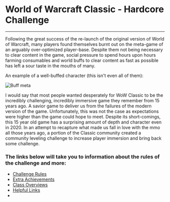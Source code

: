 # World of Warcraft Classic - Hardcore Challenge

------------------------------------------------

Following the great success of the re-launch of the original version of World of Warcraft, many players found themselves burnt out on the meta-game of an arguably over-optimized player-base. Despite them not being necessary to clear content in the game, social pressure to spend hours upon hours farming consumables and world buffs to clear content as fast as possible has left a sour taste in the mouths of many.

An example of a well-buffed character (this isn't even all of them):

![Buff meta](https://cwl-forums.s3.amazonaws.com/87d09a3c-3d78-4b53-998e-3a9eeab19c65.jpg)

I would say that most people wanted desperately for WoW Classic to be the incredibly challenging, incredibly immersive game they remember from 15 years ago. A savior game to deliver us from the failures of the modern version of the game. Unfortunately, this was not the case as expectations were higher than the game could hope to meet. Despite its short-comings, this 15 year old game has a surprising amount of depth and character even in 2020. In an attempt to recapture what made us fall in love with the mmo all those years ago, a portion of the Classic community created a community leveling challenge to increase player immersion and bring back some challenge.

### **The links below will take you to information about the rules of the challenge and more:**

- [Challenge Rules](https://github.com/ultrasoftcore345/Personal-Practice/blob/main/Rules)
- [Extra Achievements](https://github.com/ultrasoftcore345/Personal-Practice/blob/main/Achievements.md)
- [Class Overviews](https://github.com/ultrasoftcore345/Personal-Practice/blob/main/Classes.md)
- [Helpful Links](https://github.com/ultrasoftcore345/Personal-Practice/blob/main/Links.md)
-
